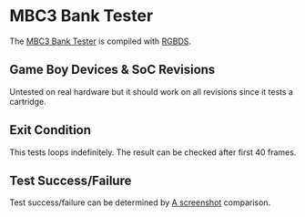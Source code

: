 # MBC3 Bank Tester

The [MBC3 Bank Tester](https://github.com/EricKirschenmann/MBC3-Tester-gb)
is compiled with [RGBDS](https://github.com/gbdev/rgbds).

## Game Boy Devices & SoC Revisions

Untested on real hardware but it should work on all revisions since it tests a cartridge.

## Exit Condition

This tests loops indefinitely. The result can be checked after first 40 frames.

## Test Success/Failure

Test success/failure can be determined by
[A screenshot](https://github.com/c-sp/gameboy-test-roms/tree/master/src/mbc3-tester-expected/mbc3-tester.png)
comparison.
